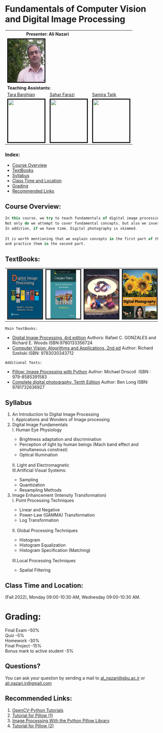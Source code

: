 # Fundamentals of Computer Vision and Digital Image Processing

<table>
  <tr>
    <th colspan="2"><span style="font-weight:bold">Presenter: </span>Ali Nazari</th>
  </tr>
  <tr>
    <td><img src="images/nazari.jfif" alt="" border='3' height='140' width='120' /></td>
  </tr>
  <tr>
    <td colspan="5"><span style="font-weight:bold">Teaching Assistants:</span></td>
  </tr>
  <tr>
    <td><a href="https://github.com/tarabarghian">Tara Barghian</a></td>
    <td><a href="https://github.com/Sahari-96">Sahar Farazi</a></td>
    <td><a href="https://github.com/Samira-Tajik">Samira Tajik</a></td>
  </tr>
  <tr>
    <td><img src="images/t.jfif" alt="" border='3' height='140' width='120' /></td>
    <td><img src="images/s.jfif" alt="" border='3' height='140' width='120' /></td>
    <td><img src="images/j.jfif" alt="" border='3' height='140' width='120' /></td>
  </tr>
</table>

### **Index:**
- [Course Overview](#Course-Overview)
- [TextBooks](#TextBooks)
- [Syllabus](#syllabus)
- [Class Time and Location](#Class-Time-and-Location)
- [Grading](#Grading)
- [Recommended Links](#links)

## <a name="Course-Overview"></a>Course Overview:
```javascript
In this course, we try to teach fundamentals of digital image processing and computer vision including theories and techniques for undergraduate students. 
Not only do we attempt to cover fundamental concepts, but also we investigate basic codes in DIP. Particularly, some Python libraries such as Pillow and OpenCV are considered. 
In addition, if we have time, Digital photography is skimmed.

It is worth mentioning that we explain concepts in the first part of the class 
and practice them in the second part.
```
## <a name="TextBooks"></a>TextBooks:

<table class="tg">
  <tr>
    <td class="tg-0lax"><img src="images/dip4e.jpg" alt="" border='3' height='160' width='170' /></td>
    <td class="tg-0lax"><img src="images/computer_vision_szeliski.jpg" alt="" border='3' height='160' width='170' /></td>
    <td class="tg-0lax"><img src="images/pillow.jfif" alt="" border='3' height='160' width='170' /></td>
    <td class="tg-0lax"><img src="images/digital_photography.jpg" alt="" border='3' height='160' width='170' /></td>
  </tr>
</table>

```
Main TextBooks:
```
* [Digital Image Processing, 4rd edition](https://www.imageprocessingplace.com/DIP-4E/dip4e_main_page.htm)
  Authors: Rafael C. GONZALES and Richard E. Woods
  ISBN:9780133356724
* [Computer Vision: Algorithms and Applications, 2nd ed](https://szeliski.org/Book/)
  Author: Richard Szeliski
  ISBN: 9783030343712

```
Additional Texts:
```
* [Pillow: Image Processing with Python](https://www.amazon.com/Pillow-Processing-Python-Michael-Driscoll/dp/B08ZBRS1WM)
  Author: Michael Driscoll 
  ‏ ISBN  : 979-8585391583 
* [Complete digital photography, Tenth Edition](https://www.amazon.com/Complete-Digital-Photography-Ben-Long/dp/1732636923)
  Author: Ben Long 
  ISBN: 9781732636927 
  

 ## <a name='syllabus' />Syllabus
  1. An Introduction to Digital Image Processing
        <br/><t/>I. Appications and Wonders of Image processing
  2. Digital Image Fundamentals
      <br/><t/>I. Human Eye Physiology
      <ul>
      <li>Brightness adaptation and discrimination</li>
      <li>Perception of light by human beings (Mach band effect and simultaneous constrast)</li>
      <li>Optical Illumination</li>
      </ul>
      <br/><t/>II. Light and Electromagnetic
      <br/><t/>III.Artificial Visual Systems:
      <ul>
      <li>Sampling</li>      
      <li>Quantization</li>
      <li>Resampling Methods</li>
      </ul>      
  2. Image Enhancement (Intensity Transformation)
      <br/><t/>I. Point Processing Techniques
      <ul>
      <li>Linear and Negative</li>
      <li>Power-Law (GAMMA) Transformation</li>
      <li>Log Transformation</li>
      </ul>
      <br/><t/>II. Global Processing Techniques
      <ul>
      <li>Histogram</li>
      <li>Histogram Equalization</li>
      <li>Histogram Specification (Matching)</li>
      </ul>   
      <br/><t/>III.Local Processing Techniques
      <ul>
      <li>Spatial Filtering</li>      
      </ul>      


## <a name="Class-Time-and-Location"></a>Class Time and Location:
(Fall 2022),
Monday  09:00-10:30 AM,
Wednesday  09:00-10:30 AM.

# <a name="Grading"></a>Grading:

Final Exam –50% </br>
Quiz –5%  </br>
Homework -30% </br>
Final Project -15%</br>
Bonus mark to active student -5% </br>

## <a name="Questions"></a>Questions?
You can ask your question by sending a mail to al_nazari@sbu.ac.ir or ali.nazari.ir@gmail.com 

## <a name="links"></a>Recommended Links:
1. [OpenCV-Python Tutorials](https://docs.opencv.org/4.x/d6/d00/tutorial_py_root.html) 
2. [Tutorial for Pillow (1)](https://pillow.readthedocs.io/en/stable/handbook/tutorial.html)
3. [Image Processing With the Python Pillow Library](https://realpython.com/image-processing-with-the-python-pillow-library/)
4. [Tutorial for Pillow (2)](https://coderzcolumn.com/tutorials/python/pillow)
